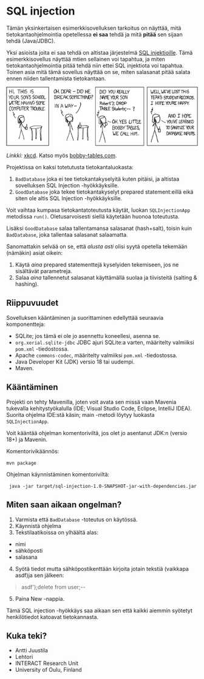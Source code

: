 # SQL injection

Tämän yksinkertaisen esimerkkisovelluksen tarkoitus on näyttää, mitä tietokantaohjelmointia opetellessa **ei saa** tehdä ja mitä **pitää** sen sijaan tehdä (Java/JDBC).

Yksi asioista joita ei saa tehdä on altistaa järjestelmä [SQL injektioille](https://fi.wikipedia.org/wiki/SQL-injektio). Tämä esimerkkisovellus näyttää mtien sellainen voi tapahtua, ja miten tietokantaohjelmointia pitää tehdä niin ettei SQL injektiota voi tapahtua. Toinen asia mitä tämä sovellus näyttää on se, miten salasanat pitää salata ennen niiden tallentamista tietokantaan.

![Bobby tables](xkcd.png)

*Linkki:* [xkcd](https://xkcd.com/327/). Katso myös [bobby-tables.com](https://bobby-tables.com).

Projektissa on kaksi totetutusta tietokantaluokasta:

1. `BadDatabase` joka ei tee tietokantakyselyitä kuten pitäisi, ja altistaa sovelluksen SQL Injection -hyökkäyksille.
2. `GoodDatabase` joka tekee tietokantakyselyt prepared statement:eillä eikä siten ole altis SQL Injection -hyökkäyksille.

Voit vaihtaa kumpasa tietokantatoteutusta käytät, luokan `SQLInjectionApp` metodissa `run()`. Oletusarvoisesti siellä käytetään huonoa toteutusta.

Lisäksi `GoodDatabase` salaa tallentamansa salasanat (hash+salt), toisin kuin `BadDatabase`, joka tallentaa salasanat salaamatta.

Sanomattakin selvää on se, että *alusta asti* olisi syytä opetella tekemään (nämäkin) asiat oikein:

1. Käytä *aina* prepared statementtejä kyselyiden tekemiseen, jos ne sisältävät parametreja.
2. Salaa *aina* tallennetut salasanat käyttämällä suolaa ja tiivisteitä (salting & hashing).

## Riippuvuudet

Sovelluksen kääntäminen ja suorittaminen edellyttää seuraavia komponentteja:

* SQLite; jos tämä ei ole jo asennettu koneellesi, asenna se.
* `org.xerial.sqlite-jdbc` JDBC ajuri SQLite:a varten, määritelty valmiiksi `pom.xml` -tiedostossa.
* Apache `commons-codec`, määritelty valmiiksi `pom.xml` -tiedostossa.
* Java Developer Kit (JDK) versio 18 tai uudempi.
* Maven.


## Kääntäminen

Projekti on tehty Mavenilla, joten voit avata sen missä vaan Mavenia tukevalla kehitystyökalulla (IDE; Visual Studio Code, Eclipse, IntelliJ IDEA). Suorita ohjelma IDE:stä käsin; main -metodi löytyy luokasta `SQLInjectionApp`.

 Voit kääntää ohjelman komentoriviltä, jos olet jo asentanut JDK:n (versio 18+) ja Mavenin.

Komentorivikäännös:

```console
mvn package
```

Ohjelman käynnistäminen komentoriviltä:

```console
 java -jar target/sql-injection-1.0-SNAPSHOT-jar-with-dependencies.jar
 ```

## Miten saan aikaan ongelman?

1. Varmista että  `BadDatabase` -toteutus on käytössä.
2. Käynnistä ohjelma
3. Tekstilaatikoissa on ylhäältä alas:
  - nimi
  - sähköposti
  - salasana
4. Syötä tiedot mutta sähköpostikenttään kirjoita jotain tekstiä (vaikkapa asdf)ja sen jälkeen:

> asdf');delete from user;--

5. Paina New -nappia.

Tämä SQL injection -hyökkäys saa aikaan sen että kaikki aiemmin syötetyt henkilötiedot katoavat tietokannasta.

## Kuka teki?

* Antti Juustila
* Lehtori
* INTERACT Research Unit
* University of Oulu, Finland